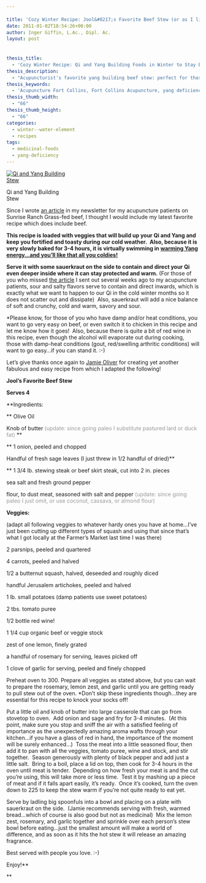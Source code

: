 ```yaml
---

title: 'Cozy Winter Recipe: Jool&#8217;s Favorite Beef Stew (or as I like to call it &#8220;Knock Your Socks Off Stew)'
date: 2011-01-02T18:54:26+00:00
author: Inger Giffin, L.Ac., Dipl. Ac.
layout: post


thesis_title:
  - 'Cozy Winter Recipe: Qi and Yang Building Foods in Winter to Stay Balanced.'
thesis_description:
  - "Acupuncturist's favorite yang building beef stew: perfect for those cozy winter days, and great for boosting Yang Qi in cold, yang deficient folks. "
thesis_keywords:
  - 'Acupuncture Fort Collins, Fort Collins Acupuncture, yang deficiency, '
thesis_thumb_width:
  - "66"
thesis_thumb_height:
  - "66"
categories:
  - winter--water-element
  - recipes
tags:
  - medicinal-foods
  - yang-deficiency
---
```

<div id="attachment_974" style="width: 154px" class="wp-caption alignleft">
  <a href="/assets/images/wp-content/uploads/2011/01/Beef-Stew.jpg"><img class="size-thumbnail wp-image-974" title="Qi and Yang Building Stew" src="/assets/images/wp-content/uploads/2011/01/Beef-Stew-144x150.jpg" alt="Qi and Yang Building Stew" width="144" height="150" srcset="/assets/images/wp-content/uploads/2011/01/Beef-Stew-144x150.jpg 144w, /assets/images/wp-content/uploads/2011/01/Beef-Stew.jpg 220w" sizes="(max-width: 144px) 100vw, 144px" /></a>
  
  <p class="wp-caption-text">
    Qi and Yang Building Stew
  </p>
</div>

Since I wrote [an article](http://www.wisdomwaysacupuncture.com/2011/01/08/buying-grassfed-beef-locally-through-sunrise-ranch/) in my newsletter for my acupuncture patients on Sunrise Ranch Grass-fed beef, I thought I would include my latest favorite recipe which does include beef.

**This recipe is loaded with veggies that will build up your Qi and Yang and keep you fortified and toasty during our cold weather.  Also, because it is very slowly baked for 3-4 hours, it is virtually swimming in [warming Yang energy&#8230;and you&#8217;ll like that all you coldies!](http://www.wisdomwaysacupuncture.com/2013/01/11/brrrrrrr-are-you-hypersensitive-to-the-cold-your-acupuncturist-says-you-may-be-yang-deficient-signs-and-symptoms-of-yang-deficiency/)**

**Serve it with some sauerkraut on the side to contain and direct your Qi even deeper inside where it can stay protected and warm.** (For those of you who missed [the article](http://www.wisdomwaysacupuncture.com/2010/12/07/when-eating-more-salt-will-help-conserve-your-qi/) I sent out several weeks ago to my acupuncture patients, sour and salty flavors serve to contain and direct inwards, which is exactly what we want to happen to our Qi in the cold winter months so it does not scatter out and dissipate)  Also, sauerkraut will add a nice balance of soft and crunchy, cold and warm, savory and sour.

*Please know, for those of you who have damp and/or heat conditions, you want to go very easy on beef, or even switch it to chicken in this recipe and let me know how it goes!  Also, because there is quite a bit of red wine in this recipe, even though the alcohol will evaporate out during cooking, those with damp-heat conditions (gout, red/swelling arthritic conditions) will want to go easy&#8230;if you can stand it. :-)

Let&#8217;s give thanks once again to <a href="http://r20.rs6.net/tn.jsp?llr=lem6kddab&et=1104078084179&s=0&e=001VPMzYI6b7ar9WEyjKRWHHQkuqK4wiGZ2Oehm8X2oxTFy17klLxhgSMT_QXjJFDprlV0Dh2PUMcQUH7Yvyhoms2DDlDPpquy6q4qrNU9P0oFB-5gLS037qmqxlxBq6wEZvgzHjMTcqUIz_ofls4Ubrb-EKdT2_GcxsgJQa0lb1JAMuIOzAX459mGyv1OD0ojdW00ZESX_vqHZv1ZVMI01X1heIm0z_v9j" target="_blank" rel="noopener">Jamie Oliver</a> for creating yet another fabulous and easy recipe from which I adapted the following!

**Jool&#8217;s Favorite Beef Stew**

**Serves 4**

**Ingredients:
  
** Olive Oil
  
Knob of butter <span style="color: #999999;">(update: since going paleo I substitute pastured lard or duck fat)</span> **
  
** 1 onion, peeled and chopped
  
Handful of fresh sage leaves (I just threw in 1/2 handful of dried)**
  
** 1 3/4 lb. stewing steak or beef skirt steak, cut into 2 in. pieces
  
sea salt and fresh ground pepper
  
flour, to dust meat, seasoned with salt and pepper <span style="color: #999999;">(update: since going paleo I just omit, or use coconut, cassava, or almond flour)</span>
  
**Veggies:**
  
(adapt all following veggies to whatever hardy ones you have at home&#8230;I&#8217;ve just been cutting up different types of squash and using that since that&#8217;s what I got locally at the Farmer&#8217;s Market last time I was there)
  
2 parsnips, peeled and quartered
  
4 carrots, peeled and halved
  
1/2 a butternut squash, halved, deseeded and roughly diced
  
handful Jerusalem artichokes, peeled and halved
  
1 lb. small potatoes (damp patients use sweet potatoes)
  
2 tbs. tomato puree
  
1/2 bottle red wine!
  
1 1/4 cup organic beef or veggie stock
  
zest of one lemon, finely grated
  
a handful of rosemary for serving, leaves picked off
  
1 clove of garlic for serving, peeled and finely chopped

Preheat oven to 300. Prepare all veggies as stated above, but you can wait to prepare the rosemary, lemon zest, and garlic until you are getting ready to pull stew out of the oven. *Don&#8217;t skip these ingredients though&#8230;they are essential for this recipe to knock your socks off!

Put a little oil and knob of butter into large casserole that can go from stovetop to oven.  Add onion and sage and fry for 3-4 minutes.  (At this point, make sure you stop and sniff the air with a satisfied feeling of  importance as the unexpectedly amazing aroma wafts through your kitchen&#8230;if you have a glass of red in hand, the importance of the moment will be surely enhanced&#8230;)  Toss the meat into a little seasoned flour, then add it to pan with all the veggies, tomato puree, wine and stock, and stir together.  Season generously with plenty of black pepper and add just a little salt.  Bring to a boil, place a lid on top, then cook for 3-4 hours in the oven until meat is tender.  Depending on how fresh your meat is and the cut you&#8217;re using, this will take more or less time.  Test it by mashing up a piece of meat and if it falls apart easily, it&#8217;s ready.  Once it&#8217;s cooked, turn the oven down to 225 to keep the stew warm if you&#8217;re not quite ready to eat yet.

Serve by ladling big spoonfuls into a bowl and placing on a plate with sauerkraut on the side.  (Jamie recommends serving with fresh, warmed bread&#8230;which of course is also good but not as medicinal)  Mix the lemon zest, rosemary, and garlic together and sprinkle over each person&#8217;s stew bowl before eating&#8230;just the smallest amount will make a world of difference, and as soon as it hits the hot stew it will release an amazing fragrance.

Best served with people you love. :-)

Enjoy!**
  
**